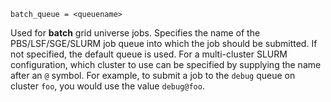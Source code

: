     batch_queue = <queuename>

Used for **batch** grid universe jobs. Specifies the name of the
PBS/LSF/SGE/SLURM job queue into which the job should be submitted. If
not specified, the default queue is used. For a multi-cluster SLURM
configuration, which cluster to use can be specified by supplying the
name after an `@` symbol. For example, to submit a job to the `debug`
queue on cluster `foo`, you would use the value `debug@foo`.
